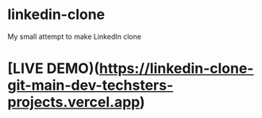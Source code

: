 # linkedin-clone
My small attempt to make LinkedIn clone


# [LIVE DEMO)(https://linkedin-clone-git-main-dev-techsters-projects.vercel.app)
    
